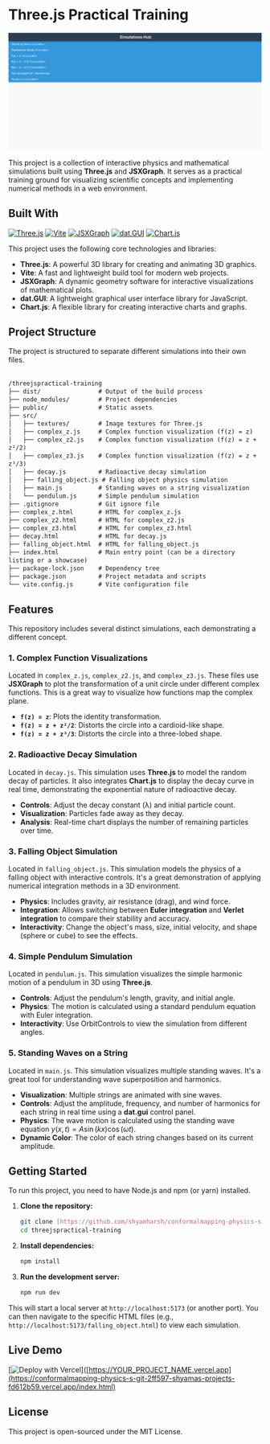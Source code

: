 # Three.js Practical Training

![A screenshot of the main project page showing various physics simulations.](public/front-page-screenshot.png)

This project is a collection of interactive physics and mathematical simulations built using **Three.js** and **JSXGraph**. It serves as a practical training ground for visualizing scientific concepts and implementing numerical methods in a web environment.


## Built With

[![Three.js](https://img.shields.io/badge/Three.js-black?style=for-the-badge&logo=threedotjs&logoColor=white)](https://threejs.org/)
[![Vite](https://img.shields.io/badge/Vite-646CFF?style=for-the-badge&logo=vite&logoColor=white)](https://vitejs.dev/)
[![JSXGraph](https://img.shields.io/badge/JSXGraph-00a400?style=for-the-badge&logo=jsxgraph&logoColor=white)](https://jsxgraph.org/)
[![dat.GUI](https://img.shields.io/badge/dat.GUI-white?style=for-the-badge)](https://github.com/dataarts/dat.gui)
[![Chart.js](https://img.shields.io/badge/Chart.js-FF6384?style=for-the-badge&logo=chartdotjs&logoColor=white)](https://www.chartjs.org/)

This project uses the following core technologies and libraries:

* **Three.js**: A powerful 3D library for creating and animating 3D graphics.
* **Vite**: A fast and lightweight build tool for modern web projects.
* **JSXGraph**: A dynamic geometry software for interactive visualizations of mathematical plots.
* **dat.GUI**: A lightweight graphical user interface library for JavaScript.
* **Chart.js**: A flexible library for creating interactive charts and graphs.

## Project Structure

The project is structured to separate different simulations into their own files.
```

/threejspractical-training
├── dist/                # Output of the build process
├── node_modules/        # Project dependencies
├── public/              # Static assets
├── src/
│   ├── textures/        # Image textures for Three.js
│   ├── complex_z.js     # Complex function visualization (f(z) = z)
│   ├── complex_z2.js    # Complex function visualization (f(z) = z + z²/2)
│   ├── complex_z3.js    # Complex function visualization (f(z) = z + z³/3)
│   ├── decay.js         # Radioactive decay simulation
│   ├── falling_object.js # Falling object physics simulation
│   ├── main.js          # Standing waves on a string visualization
│   └── pendulum.js      # Simple pendulum simulation
├── .gitignore           # Git ignore file
├── complex_z.html       # HTML for complex_z.js
├── complex_z2.html      # HTML for complex_z2.js
├── complex_z3.html      # HTML for complex_z3.html
├── decay.html           # HTML for decay.js
├── falling_object.html  # HTML for falling_object.js
├── index.html           # Main entry point (can be a directory listing or a showcase)
├── package-lock.json    # Dependency tree
├── package.json         # Project metadata and scripts
└── vite.config.js       # Vite configuration file

```
## Features

This repository includes several distinct simulations, each demonstrating a different concept.

### 1. Complex Function Visualizations
Located in `complex_z.js`, `complex_z2.js`, and `complex_z3.js`. These files use **JSXGraph** to plot the transformation of a unit circle under different complex functions. This is a great way to visualize how functions map the complex plane.

* **`f(z) = z`**: Plots the identity transformation.
* **`f(z) = z + z²/2`**: Distorts the circle into a cardioid-like shape.
* **`f(z) = z + z³/3`**: Distorts the circle into a three-lobed shape.

### 2. Radioactive Decay Simulation
Located in `decay.js`. This simulation uses **Three.js** to model the random decay of particles. It also integrates **Chart.js** to display the decay curve in real time, demonstrating the exponential nature of radioactive decay.

* **Controls**: Adjust the decay constant (λ) and initial particle count.
* **Visualization**: Particles fade away as they decay.
* **Analysis**: Real-time chart displays the number of remaining particles over time.

### 3. Falling Object Simulation
Located in `falling_object.js`. This simulation models the physics of a falling object with interactive controls. It's a great demonstration of applying numerical integration methods in a 3D environment.

* **Physics**: Includes gravity, air resistance (drag), and wind force.
* **Integration**: Allows switching between **Euler integration** and **Verlet integration** to compare their stability and accuracy.
* **Interactivity**: Change the object's mass, size, initial velocity, and shape (sphere or cube) to see the effects.

### 4. Simple Pendulum Simulation
Located in `pendulum.js`. This simulation visualizes the simple harmonic motion of a pendulum in 3D using **Three.js**.

* **Controls**: Adjust the pendulum's length, gravity, and initial angle.
* **Physics**: The motion is calculated using a standard pendulum equation with Euler integration.
* **Interactivity**: Use OrbitControls to view the simulation from different angles.

### 5. Standing Waves on a String
Located in `main.js`. This simulation visualizes multiple standing waves. It's a great tool for understanding wave superposition and harmonics.

* **Visualization**: Multiple strings are animated with sine waves.
* **Controls**: Adjust the amplitude, frequency, and number of harmonics for each string in real time using a **dat.gui** control panel.
* **Physics**: The wave motion is calculated using the standing wave equation $y(x, t) = A \sin(kx) \cos(\omega t)$.
* **Dynamic Color**: The color of each string changes based on its current amplitude.

## Getting Started

To run this project, you need to have Node.js and npm (or yarn) installed.

1.  **Clone the repository:**
    ```bash
    git clone [https://github.com/shyamharsh/conformalmapping-physics-simulation.git](https://github.com/shyamharsh/conformalmapping-physics-simulation.git)
    cd threejspractical-training
    ```

2.  **Install dependencies:**
    ```bash
    npm install
    ```

3.  **Run the development server:**
    ```bash
    npm run dev
    ```

This will start a local server at `http://localhost:5173` (or another port). You can then navigate to the specific HTML files (e.g., `http://localhost:5173/falling_object.html`) to view each simulation.

## Live Demo

[![Deploy with Vercel](https://vercel.com/button)]([https://YOUR_PROJECT_NAME.vercel.app](https://conformalmapping-physics-s-git-2ff597-shyamas-projects-fd612b59.vercel.app/index.html)

## License

This project is open-sourced under the MIT License.
